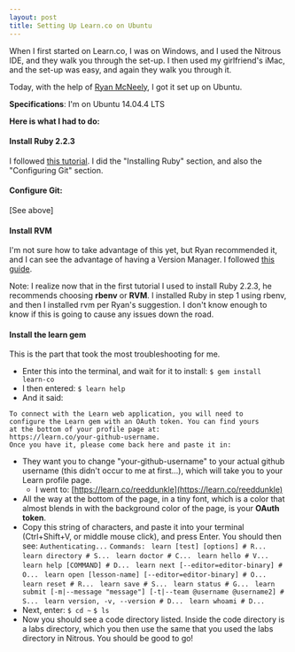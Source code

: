 ```yaml
---
layout: post
title: Setting Up Learn.co on Ubuntu
---
```


When I first started on Learn.co, I was on Windows, and I used the Nitrous IDE, and they walk you through the set-up. I then used my girlfriend's iMac, and the set-up was easy, and again they walk you through it.

Today, with the help of [Ryan McNeely](http://students.learn.co/students/ryan-mcneely.html), I got it set up on Ubuntu.

**Specifications**: I'm on Ubuntu 14.04.4 LTS

**Here is what I had to do:**

#### **Install Ruby 2.2.3**
I followed [this tutorial](https://gorails.com/setup/ubuntu/14.04). I did the "Installing Ruby" section, and also the "Configuring Git" section.

#### **Configure Git**:
[See above]

#### **Install RVM**
I'm not sure how to take advantage of this yet, but Ryan recommended it, and I can see the advantage of having a Version Manager. I followed [this guide](http://www.webupd8.org/2014/11/how-to-install-rvm-ruby-version-manager.html).

Note: I realize now that in the first tutorial I used to install Ruby 2.2.3, he recommends choosing **rbenv** or **RVM**. I installed Ruby in step 1 using rbenv, and then I installed rvm per Ryan's suggestion. I don't know enough to know if this is going to cause any issues down the road.

#### **Install the learn gem**
This is the part that took the most troubleshooting for me.

- Enter this into the terminal, and wait for it to install:
`$ gem install learn-co`
- I then entered:
`$ learn help`
- And it said:
```
To connect with the Learn web application, you will need to
configure the Learn gem with an OAuth token. You can find yours
at the bottom of your profile page at:
https://learn.co/your-github-username.
Once you have it, please come back here and paste it in:
```

  - They want you to change "your-github-username" to your actual github username (this didn't occur to me at first...), which will take you to your Learn profile page.
    - I went to: [https://learn.co/reeddunkle](https://learn.co/reeddunkle)
  - All the way at the bottom of the page, in a tiny font, which is a color that almost blends in with the background color of the page, is your **OAuth token**.
  - Copy this string of characters, and paste it into your terminal (Ctrl+Shift+V, or middle mouse click), and press Enter. You should then see:
    `Authenticating...`
    `Commands:`
    ` learn [test] [options] # R...`
    ` learn directory # S...`
    ` learn doctor # C...`
    ` learn hello # V...`
    ` learn help [COMMAND] # D...`
    ` learn next [--editor=editor-binary] # O...`
    ` learn open [lesson-name] [--editor=editor-binary] # O...`
    ` learn reset # R...`
    ` learn save # S...`
    ` learn status # G...`
    ` learn submit [-m|--message "message"] [-t|--team @username @username2] # S...`
    ` learn version, -v, --version # D...`
    ` learn whoami # D...`  
  - Next, enter:
    `$ cd ~`
    `$ ls`
  - Now you should see a code directory listed. Inside the code directory is a labs directory, which you then use the same that you used the labs directory in Nitrous.
  You should be good to go!
